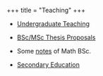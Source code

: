 +++
title = "Teaching"
+++

* [Undergraduate Teaching](/teaching/bsc-teaching)
* [BSc/MSc Thesis Proposals](/teaching/thesis)

* Some [notes](/math) of Math BSc.
* [Secondary Education](/teaching/sec-teaching)